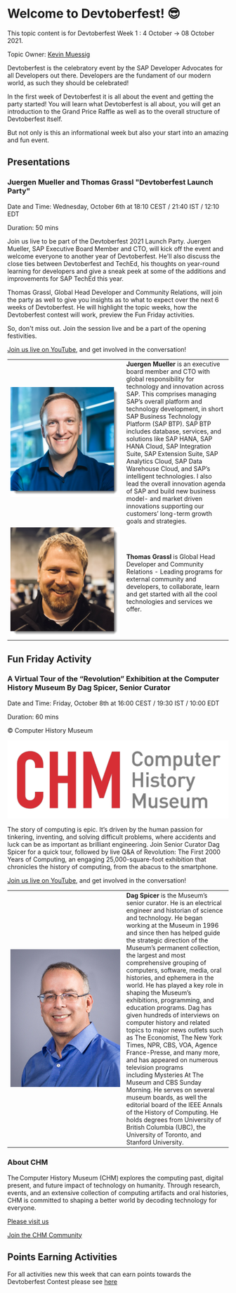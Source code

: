 # Welcome to Devtoberfest! 😎

This topic content is for Devtoberfest Week 1 : 4 October → 08 October 2021.

Topic Owner: [Kevin Muessig](https://github.com/KevinMuessig)

Devtoberfest is the celebratory event by the SAP Developer Advocates for all Developers out there. Developers are the fundament of our modern world, as such they should be celebrated!

In the first week of Devtoberfest it is all about the event and getting the party started! You will learn what Devtoberfest is all about, you will get an introduction to the Grand Price Raffle as well as to the overall structure of Devtoberfest itself.

But not only is this an informational week but also your start into an amazing and fun event.

## Presentations

### Juergen Mueller and Thomas Grassl "Devtoberfest Launch Party"
Date and Time: Wednesday, October 6th at 18:10 CEST / 21:40 IST / 12:10 EDT

Duration: 50 mins

Join us live to be part of the Devtoberfest 2021 Launch Party. Juergen Mueller, SAP Executive Board Member and CTO, will kick off the event and welcome everyone to another year of Devtoberfest.  He'll also discuss the close ties between Devtoberfest and TechEd, his thoughts on year-round learning for developers and give a sneak peek at some of the additions and improvements for SAP TechEd this year. 

Thomas Grassl, Global Head Developer and Community Relations, will join the party as well to give you insights as to what to expect over the next 6 weeks of Devtoberfest. He will highlight the topic weeks, how the Devtoberfest contest will work, preview the Fun Friday activities. 

So, don't miss out. Join the session live and be a part of the opening festivities.

[Join us live on YouTube](https://youtu.be/QECsPXQBP3E), and get involved in the conversation!

<table >
    <tr>
        <td width=250><img src="../../images/juergen.mueller_shade.png" alt="Juergen Mueller"><br/></td>
        <td><b>Juergen Mueller</b> is an executive board member and CTO with global responsibility for technology and innovation across SAP. This comprises managing SAP’s overall platform and technology development, in short SAP Business Technology Platform (SAP BTP). SAP BTP includes database, services, and solutions like SAP HANA, SAP HANA Cloud, SAP Integration Suite, SAP Extension Suite, SAP Analytics Cloud, SAP Data Warehouse Cloud, and SAP’s intelligent technologies. I also lead the overall innovation agenda of SAP and build new business model- and market driven innovations supporting our customers’ long-term growth goals and strategies.</td>
    </tr>
    <tr>
        <td width=250><img src="../../images/thomas.grassl_shade.png" alt="Thomas Grassl"><br/></td>
        <td><b>Thomas Grassl</b> is Global Head Developer and Community Relations - Leading programs for external community and developers, to collaborate, learn and get started with all the cool technologies and services we offer.</td>
    </tr>
</table>

## Fun Friday Activity


    
### A Virtual Tour of the “Revolution” Exhibition at the Computer History Museum By Dag Spicer, Senior Curator

Date and Time: Friday, October 8th at 16:00 CEST / 19:30 IST / 10:00 EDT

Duration: 60 mins

© Computer History Museum

![](../image/../../images/chm_id-name_rgb_alternate_2.png)

The story of computing is epic. It’s driven by the human passion for tinkering, inventing, and solving difficult problems, where accidents and luck can be as
important as brilliant engineering. 
Join Senior Curator Dag Spicer for a quick tour, followed by live Q&A of Revolution: The First 2000 Years of Computing, an
engaging 25,000-square-foot exhibition that chronicles the history of computing, from the abacus to the smartphone. 

[Join us live on YouTube](https://www.youtube.com/watch?v=M6SXIeXbnik), and get involved in the conversation!

<table >
    <tr>
        <td width=250><img src="../../images/Dag_Spicer.jpg" alt="Dag Spicer"><br/></td>
        <td><b>Dag Spicer</b> is the Museum’s senior curator. He is an electrical engineer and historian of science and technology. He began working at the Museum
            in 1996 and since then has helped guide the strategic direction of the Museum’s permanent collection, the largest and most comprehensive grouping of
            computers, software, media, oral histories, and ephemera in the world. He has played a key role in shaping the Museum’s exhibitions, programming, and
            education programs. Dag has given hundreds of interviews on computer history and related topics to major news outlets such as The Economist, The New
            York Times, NPR, CBS, VOA, Agence France-Presse, and many more, and has appeared on numerous television programs including Mysteries At The
            Museum and CBS Sunday Morning. He serves on several museum boards, as well the editorial board of the IEEE Annals of the History of Computing. He holds
            degrees from University of British Columbia (UBC), the University of Toronto, and Stanford University.</td>
    </tr>
</table>

### About CHM
The Computer History Museum (CHM) explores the computing past, digital present, and future impact of technology on humanity. Through research, events, and an
extensive collection of computing artifacts and oral histories, CHM is committed to shaping a better world by decoding technology for everyone. 

[Please visit us](https://computerhistory.org)

[Join the CHM Community](https://computerhistory.org/subscribe/)
 


## Points Earning Activities

For all activities new this week that can earn points towards the Devtoberfest Contest please see [here](../../contest/readme.md#week-1)
